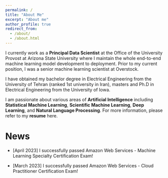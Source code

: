 ```yaml
---
permalink: /
title: "About Me"
excerpt: "About me"
author_profile: true
redirect_from: 
  - /about/
  - /about.html
---
```

I currently work as a **Principal Data Scientist** at the Office of the University Provost at Arizona State University where I maintain the whole end-to-end machine learning model development to deployment. Prior to my current position, I was a senior machine learning scientist at Overstock. 

I have obtained my bachelor degree in Electrical Engineering from the University of Tehran (ranked 1st university in Iran), masters and Ph.D in Electrical Engineering from the University of Iowa.


I am passionate about various areas of **Artificial Intelligence** including **Statistical Machine Learning**, **Scientific Machine Learning**, **Deep Learning**, and **Natural Language Processing**. For more information, please refer to my **resume** here.


News
====

- [April 2023] I successfully passed Amazon Web Services - Machine Learning Specialty Certification Exam!

- [March 2023] I successfully passed Amazon Web Services - Cloud Practitioner Certification Exam!





